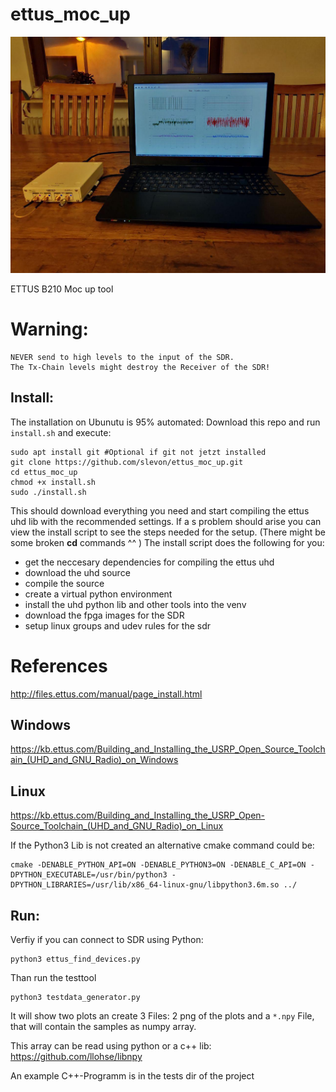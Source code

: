 # ettus_moc_up
![Setup ETTUS SDR](photo_2019-04-19_20-59-13.jpg)

ETTUS B210 Moc up tool

# Warning:
```
NEVER send to high levels to the input of the SDR.
The Tx-Chain levels might destroy the Receiver of the SDR!
```

## Install:
The installation on Ubunutu is 95% automated:
 Download this repo and run `install.sh` and execute:
 ```
 sudo apt install git #Optional if git not jetzt installed
 git clone https://github.com/slevon/ettus_moc_up.git
 cd ettus_moc_up
 chmod +x install.sh
 sudo ./install.sh
 ```
 This should download everything you need and start compiling the ettus uhd lib
 with the recommended settings.
 If a s problem should arise you can view the install script to see the steps needed
 for the setup. (There might be some broken __cd__ commands ^^ )
 The install script does the following for you:
  * get the neccesary dependencies for compiling the ettus uhd
  * download the uhd source
  * compile the source
  * create a virtual python environment
  * install the uhd python lib and other tools into the venv
  * download the fpga images for the SDR
  * setup linux groups and udev rules for the sdr


# References

http://files.ettus.com/manual/page_install.html


## Windows

https://kb.ettus.com/Building_and_Installing_the_USRP_Open_Source_Toolchain_(UHD_and_GNU_Radio)_on_Windows


## Linux

https://kb.ettus.com/Building_and_Installing_the_USRP_Open-Source_Toolchain_(UHD_and_GNU_Radio)_on_Linux


If the Python3 Lib is not created an alternative cmake command could be:
```
cmake -DENABLE_PYTHON_API=ON -DENABLE_PYTHON3=ON -DENABLE_C_API=ON -DPYTHON_EXECUTABLE=/usr/bin/python3 -DPYTHON_LIBRARIES=/usr/lib/x86_64-linux-gnu/libpython3.6m.so ../
```


## Run:
Verfiy if you can connect to SDR using Python:
```
python3 ettus_find_devices.py
```

Than run the testtool
```
python3 testdata_generator.py
```

It will show two plots an create 3 Files: 2 png of the plots and
a `*.npy` File, that will contain the samples as numpy array.


This array can be read using python or a c++ lib:
https://github.com/llohse/libnpy

An example C++-Programm is in the tests dir of the project
